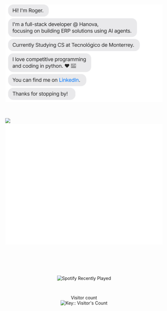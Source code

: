 [![](https://raw.githubusercontent.com/rogervdo/rogervdo/main/roger.svg)](https://www.linkedin.com/in/rogeliojesus/)
<br><br><br>

<img src="https://trophygh.kolioaris.xyz/?username=rogervdo&theme=onedark&row=1&rank=-C&no-frame=true&no-bg=true"/>
<img src="https://raw.githubusercontent.com/rogervdo/rogervdo/main/github-metrics.svg"/>

<br><br><br><br>
<p align="center">
  <img src="https://spotify-recently-played-readme.vercel.app/api?user=fhkzgsbyaqst7vrxl356jnyap&count=1" alt="Spotify Recently Played" />
</p>
<br>

<!-- <p align="center"> 
  <img src="https://i.pinimg.com/736x/62/dd/b8/62ddb85b6c37738ea5b5085aa49d0353.jpg" width="200" align="center" />
</p> -->



<p align="center"> 
  Visitor count<br>
  <img src="https://profile-counter.deno.dev/rogervdo/count.svg" alt="Key:: Visitor's Count" />
</p>

